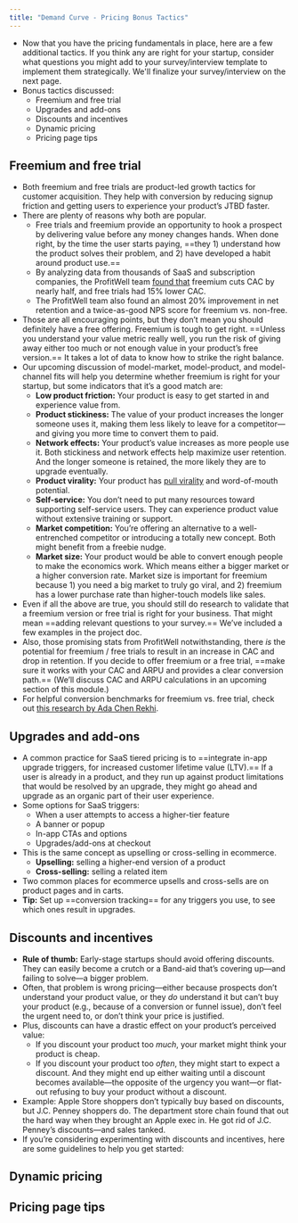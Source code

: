 ```yaml
---
title: "Demand Curve - Pricing Bonus Tactics"
---
```

- Now that you have the pricing fundamentals in place, here are a few additional tactics. If you think any are right for your startup, consider what questions you might add to your survey/interview template to implement them strategically. We'll finalize your survey/interview on the next page.
- Bonus tactics discussed:
	- Freemium and free trial
	- Upgrades and add-ons
	- Discounts and incentives
	- Dynamic pricing
	- Pricing page tips
## Freemium and free trial
- Both freemium and free trials are product-led growth tactics for customer acquisition. They help with conversion by reducing signup friction and getting users to experience your product’s JTBD faster.
- There are plenty of reasons why both are popular.
	- Free trials and freemium provide an opportunity to hook a prospect by delivering value before any money changes hands. When done right, by the time the user starts paying, ==they 1) understand how the product solves their problem, and 2) have developed a habit around product use.==
	- By analyzing data from thousands of SaaS and subscription companies, the ProfitWell team [found that](https://www.profitwell.com/recur/all/every-company-freemium?__hstc=263140243.baa485dd7fc811819d62d18e6c4ba6ae.1638398577353.1638816124634.1638821469777.4&__hssc=263140243.1.1638821469777&__hsfp=999455785) freemium cuts CAC by nearly half, and free trials had 15% lower CAC.
	- The ProfitWell team also found an almost 20% improvement in net retention and a twice-as-good NPS score for freemium vs. non-free.
- Those are all encouraging points, but they don’t mean you should definitely have a free offering. Freemium is tough to get right. ==Unless you understand your value metric really well, you run the risk of giving away either too much or not enough value in your product’s free version.== It takes a lot of data to know how to strike the right balance.
- Our upcoming discussion of model-market, model-product, and model-channel fits will help you determine whether freemium is right for your startup, but some indicators that it’s a good match are:
	- **Low product friction:** Your product is easy to get started in and experience value from.
	- **Product stickiness:** The value of your product increases the longer someone uses it, making them less likely to leave for a competitor—and giving you more time to convert them to paid.
	- **Network effects:** Your product’s value increases as more people use it. Both stickiness and network effects help maximize user retention. And the longer someone is retained, the more likely they are to upgrade eventually.
	- **Product virality:** Your product has [pull virality](https://learn.demandcurve.com/courses/take/full-course/texts/29374431-pull-virality) and word-of-mouth potential.
	- **Self-service:** You don’t need to put many resources toward supporting self-service users. They can experience product value without extensive training or support.
	- **Market competition:** You’re offering an alternative to a well-entrenched competitor or introducing a totally new concept. Both might benefit from a freebie nudge.
	- **Market size:** Your product would be able to convert enough people to make the economics work. Which means either a bigger market or a higher conversion rate. Market size is important for freemium because 1) you need a big market to truly go viral, and 2) freemium has a lower purchase rate than higher-touch models like sales.
- Even if all the above are true, you should still do research to validate that a freemium version or free trial is right for your business. That might mean ==adding relevant questions to your survey.== We’ve included a few examples in the project doc.
- Also, those promising stats from ProfitWell notwithstanding, there _is_ the potential for freemium / free trials to result in an increase in CAC and drop in retention. If you decide to offer freemium or a free trial, ==make sure it works with your CAC and ARPU and provides a clear conversion path.== (We’ll discuss CAC and ARPU calculations in an upcoming section of this module.)
- For helpful conversion benchmarks for freemium vs. free trial, check out [this research by Ada Chen Rekhi](https://adachen.com/freemium-and-free-trial-conversion-benchmarks-9fab38d096da).

## Upgrades and add-ons
- A common practice for SaaS tiered pricing is to ==integrate in-app upgrade triggers, for increased customer lifetime value (LTV).== If a user is already in a product, and they run up against product limitations that would be resolved by an upgrade, they might go ahead and upgrade as an organic part of their user experience.
- Some options for SaaS triggers:
	- When a user attempts to access a higher-tier feature
	- A banner or popup
	- In-app CTAs and options
	- Upgrades/add-ons at checkout
- This is the same concept as upselling or cross-selling in ecommerce.
	- **Upselling:** selling a higher-end version of a product
	- **Cross-selling:** selling a related item
- Two common places for ecommerce upsells and cross-sells are on product pages and in carts.
- **Tip:** Set up ==conversion tracking== for any triggers you use, to see which ones result in upgrades.

## Discounts and incentives
- **Rule of thumb:** Early-stage startups should avoid offering discounts. They can easily become a crutch or a Band-aid that’s covering up—and failing to solve—a bigger problem.
- Often, that problem is wrong pricing—either because prospects don’t understand your product value, or they _do_ understand it but can’t buy your product (e.g., because of a conversion or funnel issue), don’t feel the urgent need to, or don’t think your price is justified.
- Plus, discounts can have a drastic effect on your product’s perceived value:
	- If you discount your product too _much_, your market might think your product is cheap.
	- If you discount your product too _often_, they might start to expect a discount. And they might end up either waiting until a discount becomes available—the opposite of the urgency you want—or flat-out refusing to buy your product without a discount.
- Example: Apple Store shoppers don’t typically buy based on discounts, but J.C. Penney shoppers do. The department store chain found that out the hard way when they brought an Apple exec in. He got rid of J.C. Penney’s discounts—and sales tanked.
- If you’re considering experimenting with discounts and incentives, here are some guidelines to help you get started:

## Dynamic pricing

## Pricing page tips